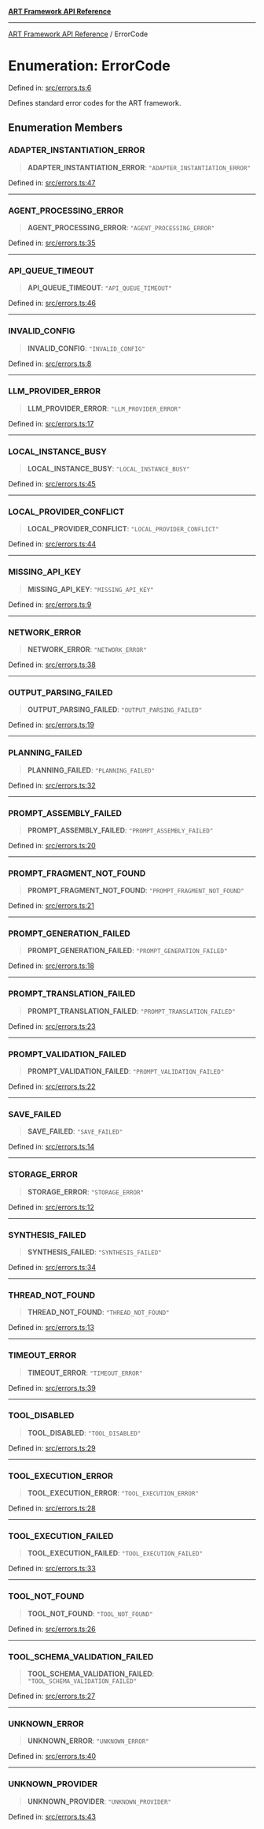 [**ART Framework API Reference**](../README.md)

***

[ART Framework API Reference](../README.md) / ErrorCode

# Enumeration: ErrorCode

Defined in: [src/errors.ts:6](https://github.com/hashangit/ART/blob/13d06b82b833201787abcae252aaec8212ec73f7/src/errors.ts#L6)

Defines standard error codes for the ART framework.

## Enumeration Members

### ADAPTER\_INSTANTIATION\_ERROR

> **ADAPTER\_INSTANTIATION\_ERROR**: `"ADAPTER_INSTANTIATION_ERROR"`

Defined in: [src/errors.ts:47](https://github.com/hashangit/ART/blob/13d06b82b833201787abcae252aaec8212ec73f7/src/errors.ts#L47)

***

### AGENT\_PROCESSING\_ERROR

> **AGENT\_PROCESSING\_ERROR**: `"AGENT_PROCESSING_ERROR"`

Defined in: [src/errors.ts:35](https://github.com/hashangit/ART/blob/13d06b82b833201787abcae252aaec8212ec73f7/src/errors.ts#L35)

***

### API\_QUEUE\_TIMEOUT

> **API\_QUEUE\_TIMEOUT**: `"API_QUEUE_TIMEOUT"`

Defined in: [src/errors.ts:46](https://github.com/hashangit/ART/blob/13d06b82b833201787abcae252aaec8212ec73f7/src/errors.ts#L46)

***

### INVALID\_CONFIG

> **INVALID\_CONFIG**: `"INVALID_CONFIG"`

Defined in: [src/errors.ts:8](https://github.com/hashangit/ART/blob/13d06b82b833201787abcae252aaec8212ec73f7/src/errors.ts#L8)

***

### LLM\_PROVIDER\_ERROR

> **LLM\_PROVIDER\_ERROR**: `"LLM_PROVIDER_ERROR"`

Defined in: [src/errors.ts:17](https://github.com/hashangit/ART/blob/13d06b82b833201787abcae252aaec8212ec73f7/src/errors.ts#L17)

***

### LOCAL\_INSTANCE\_BUSY

> **LOCAL\_INSTANCE\_BUSY**: `"LOCAL_INSTANCE_BUSY"`

Defined in: [src/errors.ts:45](https://github.com/hashangit/ART/blob/13d06b82b833201787abcae252aaec8212ec73f7/src/errors.ts#L45)

***

### LOCAL\_PROVIDER\_CONFLICT

> **LOCAL\_PROVIDER\_CONFLICT**: `"LOCAL_PROVIDER_CONFLICT"`

Defined in: [src/errors.ts:44](https://github.com/hashangit/ART/blob/13d06b82b833201787abcae252aaec8212ec73f7/src/errors.ts#L44)

***

### MISSING\_API\_KEY

> **MISSING\_API\_KEY**: `"MISSING_API_KEY"`

Defined in: [src/errors.ts:9](https://github.com/hashangit/ART/blob/13d06b82b833201787abcae252aaec8212ec73f7/src/errors.ts#L9)

***

### NETWORK\_ERROR

> **NETWORK\_ERROR**: `"NETWORK_ERROR"`

Defined in: [src/errors.ts:38](https://github.com/hashangit/ART/blob/13d06b82b833201787abcae252aaec8212ec73f7/src/errors.ts#L38)

***

### OUTPUT\_PARSING\_FAILED

> **OUTPUT\_PARSING\_FAILED**: `"OUTPUT_PARSING_FAILED"`

Defined in: [src/errors.ts:19](https://github.com/hashangit/ART/blob/13d06b82b833201787abcae252aaec8212ec73f7/src/errors.ts#L19)

***

### PLANNING\_FAILED

> **PLANNING\_FAILED**: `"PLANNING_FAILED"`

Defined in: [src/errors.ts:32](https://github.com/hashangit/ART/blob/13d06b82b833201787abcae252aaec8212ec73f7/src/errors.ts#L32)

***

### PROMPT\_ASSEMBLY\_FAILED

> **PROMPT\_ASSEMBLY\_FAILED**: `"PROMPT_ASSEMBLY_FAILED"`

Defined in: [src/errors.ts:20](https://github.com/hashangit/ART/blob/13d06b82b833201787abcae252aaec8212ec73f7/src/errors.ts#L20)

***

### PROMPT\_FRAGMENT\_NOT\_FOUND

> **PROMPT\_FRAGMENT\_NOT\_FOUND**: `"PROMPT_FRAGMENT_NOT_FOUND"`

Defined in: [src/errors.ts:21](https://github.com/hashangit/ART/blob/13d06b82b833201787abcae252aaec8212ec73f7/src/errors.ts#L21)

***

### PROMPT\_GENERATION\_FAILED

> **PROMPT\_GENERATION\_FAILED**: `"PROMPT_GENERATION_FAILED"`

Defined in: [src/errors.ts:18](https://github.com/hashangit/ART/blob/13d06b82b833201787abcae252aaec8212ec73f7/src/errors.ts#L18)

***

### PROMPT\_TRANSLATION\_FAILED

> **PROMPT\_TRANSLATION\_FAILED**: `"PROMPT_TRANSLATION_FAILED"`

Defined in: [src/errors.ts:23](https://github.com/hashangit/ART/blob/13d06b82b833201787abcae252aaec8212ec73f7/src/errors.ts#L23)

***

### PROMPT\_VALIDATION\_FAILED

> **PROMPT\_VALIDATION\_FAILED**: `"PROMPT_VALIDATION_FAILED"`

Defined in: [src/errors.ts:22](https://github.com/hashangit/ART/blob/13d06b82b833201787abcae252aaec8212ec73f7/src/errors.ts#L22)

***

### SAVE\_FAILED

> **SAVE\_FAILED**: `"SAVE_FAILED"`

Defined in: [src/errors.ts:14](https://github.com/hashangit/ART/blob/13d06b82b833201787abcae252aaec8212ec73f7/src/errors.ts#L14)

***

### STORAGE\_ERROR

> **STORAGE\_ERROR**: `"STORAGE_ERROR"`

Defined in: [src/errors.ts:12](https://github.com/hashangit/ART/blob/13d06b82b833201787abcae252aaec8212ec73f7/src/errors.ts#L12)

***

### SYNTHESIS\_FAILED

> **SYNTHESIS\_FAILED**: `"SYNTHESIS_FAILED"`

Defined in: [src/errors.ts:34](https://github.com/hashangit/ART/blob/13d06b82b833201787abcae252aaec8212ec73f7/src/errors.ts#L34)

***

### THREAD\_NOT\_FOUND

> **THREAD\_NOT\_FOUND**: `"THREAD_NOT_FOUND"`

Defined in: [src/errors.ts:13](https://github.com/hashangit/ART/blob/13d06b82b833201787abcae252aaec8212ec73f7/src/errors.ts#L13)

***

### TIMEOUT\_ERROR

> **TIMEOUT\_ERROR**: `"TIMEOUT_ERROR"`

Defined in: [src/errors.ts:39](https://github.com/hashangit/ART/blob/13d06b82b833201787abcae252aaec8212ec73f7/src/errors.ts#L39)

***

### TOOL\_DISABLED

> **TOOL\_DISABLED**: `"TOOL_DISABLED"`

Defined in: [src/errors.ts:29](https://github.com/hashangit/ART/blob/13d06b82b833201787abcae252aaec8212ec73f7/src/errors.ts#L29)

***

### TOOL\_EXECUTION\_ERROR

> **TOOL\_EXECUTION\_ERROR**: `"TOOL_EXECUTION_ERROR"`

Defined in: [src/errors.ts:28](https://github.com/hashangit/ART/blob/13d06b82b833201787abcae252aaec8212ec73f7/src/errors.ts#L28)

***

### TOOL\_EXECUTION\_FAILED

> **TOOL\_EXECUTION\_FAILED**: `"TOOL_EXECUTION_FAILED"`

Defined in: [src/errors.ts:33](https://github.com/hashangit/ART/blob/13d06b82b833201787abcae252aaec8212ec73f7/src/errors.ts#L33)

***

### TOOL\_NOT\_FOUND

> **TOOL\_NOT\_FOUND**: `"TOOL_NOT_FOUND"`

Defined in: [src/errors.ts:26](https://github.com/hashangit/ART/blob/13d06b82b833201787abcae252aaec8212ec73f7/src/errors.ts#L26)

***

### TOOL\_SCHEMA\_VALIDATION\_FAILED

> **TOOL\_SCHEMA\_VALIDATION\_FAILED**: `"TOOL_SCHEMA_VALIDATION_FAILED"`

Defined in: [src/errors.ts:27](https://github.com/hashangit/ART/blob/13d06b82b833201787abcae252aaec8212ec73f7/src/errors.ts#L27)

***

### UNKNOWN\_ERROR

> **UNKNOWN\_ERROR**: `"UNKNOWN_ERROR"`

Defined in: [src/errors.ts:40](https://github.com/hashangit/ART/blob/13d06b82b833201787abcae252aaec8212ec73f7/src/errors.ts#L40)

***

### UNKNOWN\_PROVIDER

> **UNKNOWN\_PROVIDER**: `"UNKNOWN_PROVIDER"`

Defined in: [src/errors.ts:43](https://github.com/hashangit/ART/blob/13d06b82b833201787abcae252aaec8212ec73f7/src/errors.ts#L43)

